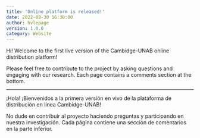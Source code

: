 ```yaml
---
title: 'Online platform is released!'
date: 2022-08-30 16:30:00 
author: hvlepage
version: 1.0.0
category: Website
---
```


Hi! Welcome to the first live version of the Cambidge-UNAB online distribution platform!

Please feel free to contribute to the project by asking questions and engaging with our research. Each page contains a comments section at the bottom.

---

¡Hola! ¡Bienvenidos a la primera versión en vivo de la plataforma de distribución en línea Cambidge-UNAB!

No dude en contribuir al proyecto haciendo preguntas y participando en nuestra investigación. Cada página contiene una sección de comentarios en la parte inferior.
